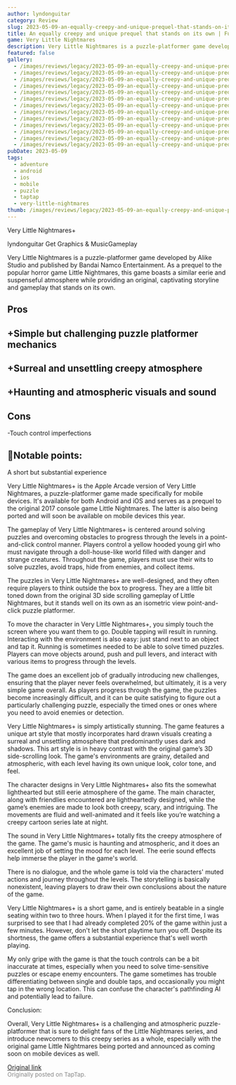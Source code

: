 ```yaml
---
author: lyndonguitar
category: Review
slug: 2023-05-09-an-equally-creepy-and-unique-prequel-that-stands-on-its-own-full-review-very-little-ni
title: An equally creepy and unique prequel that stands on its own | Full Review - Very Little Nightmares+
game: Very Little Nightmares
description: Very Little Nightmares is a puzzle-platformer game developed by Alike Studio and published by Bandai Namco Entertainment. As a prequel to the popular horror game Little Nightmares, this game boasts a similar eerie and suspenseful atmosphere while providing an original, captivating storyline and gameplay that stands on its own.
featured: false
gallery:
  - /images/reviews/legacy/2023-05-09-an-equally-creepy-and-unique-prequel-that-stands-on-its-own--full-review---very-little-ni-0.avif
  - /images/reviews/legacy/2023-05-09-an-equally-creepy-and-unique-prequel-that-stands-on-its-own--full-review---very-little-ni-1.avif
  - /images/reviews/legacy/2023-05-09-an-equally-creepy-and-unique-prequel-that-stands-on-its-own--full-review---very-little-ni-2.avif
  - /images/reviews/legacy/2023-05-09-an-equally-creepy-and-unique-prequel-that-stands-on-its-own--full-review---very-little-ni-3.avif
  - /images/reviews/legacy/2023-05-09-an-equally-creepy-and-unique-prequel-that-stands-on-its-own--full-review---very-little-ni-4.avif
  - /images/reviews/legacy/2023-05-09-an-equally-creepy-and-unique-prequel-that-stands-on-its-own--full-review---very-little-ni-5.avif
  - /images/reviews/legacy/2023-05-09-an-equally-creepy-and-unique-prequel-that-stands-on-its-own--full-review---very-little-ni-6.avif
  - /images/reviews/legacy/2023-05-09-an-equally-creepy-and-unique-prequel-that-stands-on-its-own--full-review---very-little-ni-7.avif
  - /images/reviews/legacy/2023-05-09-an-equally-creepy-and-unique-prequel-that-stands-on-its-own--full-review---very-little-ni-8.avif
  - /images/reviews/legacy/2023-05-09-an-equally-creepy-and-unique-prequel-that-stands-on-its-own--full-review---very-little-ni-9.avif
  - /images/reviews/legacy/2023-05-09-an-equally-creepy-and-unique-prequel-that-stands-on-its-own--full-review---very-little-ni-10.avif
  - /images/reviews/legacy/2023-05-09-an-equally-creepy-and-unique-prequel-that-stands-on-its-own--full-review---very-little-ni-11.avif
  - /images/reviews/legacy/2023-05-09-an-equally-creepy-and-unique-prequel-that-stands-on-its-own--full-review---very-little-ni-12.avif
pubDate: 2023-05-09
tags:
  - adventure
  - android
  - ios
  - mobile
  - puzzle
  - taptap
  - very-little-nightmares
thumb: /images/reviews/legacy/2023-05-09-an-equally-creepy-and-unique-prequel-that-stands-on-its-own--full-review---very-little-ni-0.avif
---
```


Very Little Nightmares+

lyndonguitar
Get
Graphics & MusicGameplay

Very Little Nightmares is a puzzle-platformer game developed by Alike Studio and published by Bandai Namco Entertainment. As a prequel to the popular horror game Little Nightmares, this game boasts a similar eerie and suspenseful atmosphere while providing an original, captivating storyline and gameplay that stands on its own.




## Pros



## +Simple but challenging puzzle platformer mechanics


## +Surreal and unsettling creepy atmosphere


## +Haunting and atmospheric visuals and sound




## Cons


-Touch control imperfections


## 📝Notable points:

A short but substantial experience

Very Little Nightmares+ is the Apple Arcade version of Very Little Nightmares, a puzzle-platformer game made specifically for mobile devices. It's available for both Android and iOS and serves as a prequel to the original 2017 console game Little Nightmares. The latter is also being ported and will soon be available on mobile devices this year.

The gameplay of Very Little Nightmares+ is centered around solving puzzles and overcoming obstacles to progress through the levels in a point-and-click control manner. Players control a yellow hooded young girl who must navigate through a doll-house-like world filled with danger and strange creatures. Throughout the game, players must use their wits to solve puzzles, avoid traps, hide from enemies, and collect items.

The puzzles in Very Little Nightmares+ are well-designed, and they often require players to think outside the box to progress. They are a little bit toned down from the original 3D side scrolling gameplay of Little Nightmares, but it stands well on its own as an isometric view point-and-click puzzle platformer.

To move the character in Very Little Nightmares+, you simply touch the screen where you want them to go. Double tapping will result in running. Interacting with the environment is also easy: just stand next to an object and tap it. Running is sometimes needed to be able to solve timed puzzles. Players can move objects around, push and pull levers, and interact with various items to progress through the levels.

The game does an excellent job of gradually introducing new challenges, ensuring that the player never feels overwhelmed, but ultimately, it is a very simple game overall. As players progress through the game, the puzzles become increasingly difficult, and it can be quite satisfying to figure out a particularly challenging puzzle, especially the timed ones or ones where you need to avoid enemies or detection.

Very Little Nightmares+ is simply artistically stunning. The game features a unique art style that mostly incorporates hard drawn visuals creating a surreal and unsettling atmosphere that predominantly uses dark and shadows. This art style is in heavy contrast with the original game’s 3D side-scrolling look. The game's environments are grainy, detailed and atmospheric, with each level having its own unique look, color tone, and feel.

The character designs in Very Little Nightmares+ also fits the somewhat lighthearted but still eerie atmosphere of the game. The main character, along with friendlies encountered are lightheartedly designed, while the game’s enemies are made to look both creepy, scary, and intriguing. The movements are fluid and well-animated and it feels like you’re watching a creepy cartoon series late at night.

The sound in Very Little Nightmares+ totally fits the creepy atmosphere of the game. The game's music is haunting and atmospheric, and it does an excellent job of setting the mood for each level. The eerie sound effects help immerse the player in the game's world.

There is no dialogue, and the whole game is told via the characters' muted actions and journey throughout the levels. The storytelling is basically nonexistent, leaving players to draw their own conclusions about the nature of the game.

Very Little Nightmares+ is a short game, and is entirely beatable in a single seating within two to three hours. When I played it for the first time, I was surprised to see that I had already completed 20% of the game within just a few minutes. However, don't let the short playtime turn you off. Despite its shortness, the game offers a substantial experience that's well worth playing.

My only gripe with the game is that the touch controls can be a bit inaccurate at times, especially when you need to solve time-sensitive puzzles or escape enemy encounters. The game sometimes has trouble differentiating between single and double taps, and occasionally you might tap in the wrong location. This can confuse the character's pathfinding AI and potentially lead to failure.

Conclusion:

Overall, Very Little Nightmares+ is a challenging and atmospheric puzzle-platformer that is sure to delight fans of the Little Nightmares series, and introduce newcomers to this creepy series as a whole, especially with the original game Little Nightmares being ported and announced as coming soon on mobile devices as well.

[Original link](https://www.taptap.io/post/5381463)<br><span style="font-size: 0.95em; color: #888;">Originally posted on TapTap.</span>